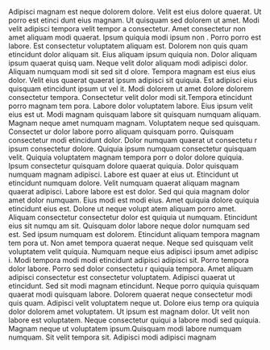 Adipisci magnam est neque dolorem dolore. Velit est eius dolore quaerat. Ut porro est etinci
dunt eius magnam. Ut quisquam sed dolorem ut amet. Modi velit adipisci tempora velit tempor
a consectetur. Amet consectetur non amet aliquam modi quaerat.  Ipsum quiquia modi ipsum non
. Porro porro est labore. Est consectetur voluptatem aliquam est. Dolorem non quis
quam etincidunt dolor aliquam sit. Eius aliquam ipsum quiquia non. Dolor aliquam ipsum quaerat quisq
uam. Neque velit dolor aliquam modi adipisci dolor.  Aliquam numquam modi sit sed sit d
olore. Tempora magnam est eius eius dolor. Velit eius quaerat quaerat ipsum adipisci sit quiquia. Est adipisci eius quisquam etincidunt ipsum ut vel
it. Modi dolorem ut amet dolore dolorem consectetur tempora. Consectetur velit dolor modi sit.Tempora etincidunt porro magnam tem
pora. Labore dolor voluptatem labore. Eius ipsum velit eius est
 ut. Modi magnam quisquam labore sit quisquam numquam aliquam. Magnam neque amet numquam magnam. Voluptatem neque sed quisquam. Consectet
ur dolor labore porro aliquam quisquam porro. Quisquam consectetur modi etincidunt dolor.  Dolor numquam quaerat ut consectetu
r ipsum consectetur dolore. Quiquia ipsum numquam consectetur quisquam velit. Quiquia voluptatem magnam tempora porr
o dolor dolore quiquia. Ipsum consectetur quisquam dolore quaerat quiquia. Dolor quisquam numquam magnam adipisci. Labore est quaer
at eius ut. Etincidunt ut etincidunt numquam dolore. Velit numquam quaerat aliquam magnam quaerat adipisci.  Labore labore est est dolor. Sed qui
quia magnam dolor amet dolor numquam. Eius modi est modi eius. Amet quiquia dolore quiquia etincidunt eius est. Dolore ut neque volupt
atem aliquam porro amet. Aliquam consectetur consectetur dolor est quiquia ut numquam. Etincidunt eius sit numqu
am sit. Quisquam dolor labore neque dolor numquam sed est. Sed ipsum numquam est dolorem. Etincidunt aliquam tempora magnam tem
pora ut.  Non amet tempora quaerat neque. Neque sed quisquam velit voluptatem velit quiquia. Numquam neque eius adipisci ipsum amet adipisc
i. Modi tempora modi modi etincidunt adipisci adipisci sit. Porro tempora dolor labore. Porro sed dolor consectetu
r quiquia tempora. Amet aliquam adipisci consectetur est consectetur voluptatem. Adipisci quaerat ut etincidunt.  Sed
 sit modi magnam etincidunt. Neque porro quiquia quisquam quaerat modi quisquam labore. Dolorem quaerat neque consectetur modi quis
quam. Adipisci velit voluptatem neque ut. Dolore eius temp
ora quiquia dolor dolorem amet voluptatem. Ut ipsum est magnam dolor. Ut velit non labore est voluptatem. Neque consectetur quiqui
a labore modi sed quiquia. Magnam neque ut voluptatem ipsum.Quisquam modi labore numquam numquam. Sit velit tempora sit. Adipisci modi adipisci magnam
